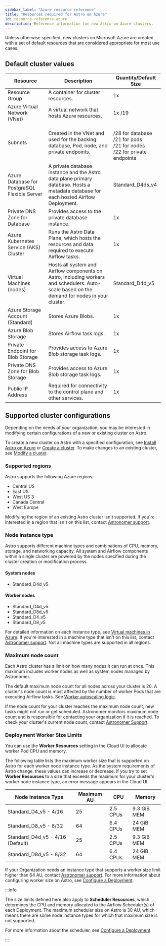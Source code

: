 ```yaml
---
sidebar_label: "Azure resource reference"
title: "Resources required for Astro on Azure"
id: resource-reference-azure
description: Reference information for new Astro on Azure clusters.
---
```


Unless otherwise specified, new clusters on Microsoft Azure are created with a set of default resources that are considered appropriate for most use cases.

## Default cluster values

| Resource                | Description                                                                                          | Quantity/Default Size        |
| ----------------------- | ---------------------------------------------------------------------------------------------------- | ---------------------------- |
| Resource Group          | A container for cluster resources.                                   | 1x                            |
| Azure Virtual Network (VNet)                    | A virtual network that hosts Azure resources.                                                         | 1x /19                        |
| Subnets                 | Created in the VNet and used for the backing database, Pod, node, and private endpoints. | <br />/28 for database <br />/21 for pods <br />/21 for nodes <br />/22 for private endpoints |
| Azure Database for PostgreSQL Flexible Server   | A private database instance and the Astro data plane primary database. Hosts a metadata database for each hosted Airflow Deployment.                      | Standard_D4ds_v4                             |
| Private DNS Zone for Database            | Provides access to the private database instance. | 1x |
| Azure Kubernetes Service (AKS) Cluster | Runs the Astro Data Plane, which hosts the resources and data required to execute Airflow tasks. | 1x 
| Virtual Machines (nodes)  | Hosts all system and Airflow components on Astro, including workers and schedulers. Auto-scale based on the demand for nodes in your cluster. | Standard_D4d_v5 |
| Azure Storage Account (Standard) | Stores Azure Blobs. | 1x |
| Azure Blob Storage | Stores Airflow task logs.  | 1x |
| Private Endpoint for Blob Storage | Provides access to Azure Blob storage task logs. | 1x |
| Private DNS Zone for Blob Storage | Provides access to Azure Blob storage task logs. | 1x |
| Public IP Address | Required for connectivity to the control plane and other services. | 1x |

## Supported cluster configurations

Depending on the needs of your organization, you may be interested in modifying certain configurations of a new or existing cluster on Astro.

To create a new cluster on Astro with a specified configuration, see [Install Astro on Azure](install-azure.md) or [Create a cluster](create-cluster.md). To make changes to an existing cluster, see [Modify a cluster](modify-cluster.md).

### Supported regions

Astro supports the following Azure regions:

- Central US
- East US
- West US 3
- Canada Central
- West Europe

Modifying the region of an existing Astro cluster isn't supported. If you're interested in a region that isn't on this list, contact [Astronomer support](https://support.astronomer.io).

### Node instance type

Astro supports different machine types and combinations of CPU, memory, storage, and networking capacity. All system and Airflow components within a single cluster are powered by the nodes specified during the cluster creation or modification process.

#### System nodes

- Standard_D4d_v5

#### Worker nodes

- Standard_D4d_v5
- Standard_D8d_v5
- Standard_D4_v5 
- Standard_D8_v5

For detailed information on each instance type, see [Virtual machines in Azure](https://docs.microsoft.com/en-us/azure/virtual-machines/). If you're interested in a machine type that isn't on this list, contact [Astronomer support](https://support.astronomer.io/). Not all machine types are supported in all regions.

### Maximum node count

Each Astro cluster has a limit on how many nodes it can run at once. This maximum includes worker nodes as well as system nodes managed by Astronomer.

The default maximum node count for all nodes across your cluster is 20. A cluster's node count is most affected by the number of worker Pods that are executing Airflow tasks. See [Worker autoscaling logic](configure-deployment-resources.md#worker-autoscaling-logic).

If the node count for your cluster reaches the maximum node count, new tasks might not run or get scheduled. Astronomer monitors maximum node count and is responsible for contacting your organization if it is reached. To check your cluster's current node count, contact [Astronomer Support](https://support.astronomer.io).

### Deployment Worker Size Limits

You can use the **Worker Resources** setting in the Cloud UI to allocate worker Pod CPU and memory.

The following table lists the maximum worker size that is supported on Astro for each worker node instance type. As the system requirements of Astro change, these values can increase or decrease. If you try to set **Worker Resources** to a size that exceeds the maximum for your cluster's worker node instance type, an error message appears in the Cloud UI.

| Node Instance Type | Maximum AU | CPU       | Memory       |
|--------------------|------------|-----------|--------------|
|Standard_D4_v5 - 4/16      | 25         | 2.5 CPUs | 9.3    GiB MEM |
|Standard_D8_v5 - 8/32     | 64         | 6.4 CPUs | 24   GiB MEM |
|Standard_D4d_v5 - 4/16 (Default)      | 25         | 2.5 CPUs  | 9.3   GiB MEM |
|Standard_D8d_v5 - 8/32      | 64         | 6.4 CPUs | 24   GiB MEM |

If your Organization needs an instance type that supports a worker size limit higher than 64 AU, contact [Astronomer support](https://support.astronomer.io). For more information about configuring worker size on Astro, see [Configure a Deployment](configure-deployment-resources.md#worker-resources).

:::info

The size limits defined here also apply to **Scheduler Resources**, which determines the CPU and memory allocated to the Airflow Scheduler(s) of each Deployment. The maximum scheduler size on Astro is 30 AU, which means there are some node instance types for which that maximum size is not supported.

For more information about the scheduler, see [Configure a Deployment](configure-deployment-resources.md#scheduler-resources).

:::